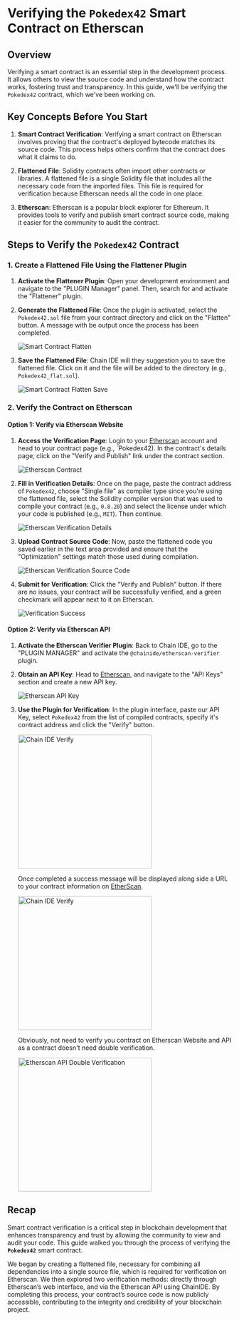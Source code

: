 # Verifying the `Pokedex42` Smart Contract on Etherscan

## Overview

Verifying a smart contract is an essential step in the development process. It allows others to view the source code and understand how the contract works, fostering trust and transparency. In this guide, we'll be verifying the `Pokedex42` contract, which we've been working on.

## Key Concepts Before You Start

1. **Smart Contract Verification**: Verifying a smart contract on Etherscan involves proving that the contract's deployed bytecode matches its source code. This process helps others confirm that the contract does what it claims to do.

2. **Flattened File**: Solidity contracts often import other contracts or libraries. A flattened file is a single Solidity file that includes all the necessary code from the imported files. This file is required for verification because Etherscan needs all the code in one place.

3. **Etherscan**: Etherscan is a popular block explorer for Ethereum. It provides tools to verify and publish smart contract source code, making it easier for the community to audit the contract.

## Steps to Verify the `Pokedex42` Contract

### 1. Create a Flattened File Using the Flattener Plugin

1. **Activate the Flattener Plugin**: Open your development environment and navigate to the "PLUGIN Manager" panel. Then, search for and activate the "Flattener" plugin.

2. **Generate the Flattened File**: Once the plugin is activated, select the `Pokedex42.sol` file from your contract directory and click on the "Flatten" button. A message with be output once the process has been completed.

   ![Smart Contract Flatten](./Screenshots/4-SmartContractFlatten.png)

3. **Save the Flattened File**: Chain IDE will they suggestion you to save the flattened file. Click on it and the file will be added to the directory (e.g., `Pokedex42_flat.sol`).

   ![Smart Contract Flatten Save](./Screenshots/4-SmartContractFlattenSave.png)

### 2. Verify the Contract on Etherscan

#### Option 1: Verify via Etherscan Website

1. **Access the Verification Page**: Login to your [Etherscan](https://sepolia.etherscan.io/) account and head to your contract page (e.g., `Pokedex42). In the contract's details page, click on the "Verify and Publish" link under the contract section.

   ![Etherscan Contract](./Screenshots/4-EtherScanContract.png)

2. **Fill in Verification Details**: Once on the page, paste the contract address of `Pokedex42`, choose "Single file" as compiler type since you're using the flattened file, select the Solidity compiler version that was used to compile your contract (e.g., `0.8.20`) and select the license under which your code is published (e.g., `MIT`). Then continue.

   ![Etherscan Verification Details](./Screenshots/4-EtherscanVerificationDetails.png)

3. **Upload Contract Source Code**: Now, paste the flattened code you saved earlier in the text area provided and ensure that the "Optimization" settings match those used during compilation.

   ![Etherscan Verification Source Code](./Screenshots/4-EtherscanVerificationSourceCode.png)

4. **Submit for Verification**: Click the "Verify and Publish" button. If there are no issues, your contract will be successfully verified, and a green checkmark will appear next to it on Etherscan.

   ![Verification Success](./Screenshots/4-EtherscanVerificationSuccess.png)

#### Option 2: Verify via Etherscan API

1. **Activate the Etherscan Verifier Plugin**: Back to Chain IDE, go to the "PLUGIN MANAGER" and activate the `@chainide/etherscan-verifier` plugin.

2. **Obtain an API Key**: Head to [Etherscan](https://sepolia.etherscan.io/), and navigate to the "API Keys" section and create a new API key. 

   ![Etherscan API Key](./Screenshots/4-EtherscanAPIKey.png)

3. **Use the Plugin for Verification**: In the plugin interface, paste our API Key, select `Pokedex42` from the list of compiled contracts, specify it's contract address and click the "Verify" button.

   <img src="./Screenshots/4-EtherscanApiVerifiy.png" alt="Chain IDE Verify" width="300"/>

   Once completed a success message will be displayed along side a URL
   to your contract information on [EtherScan](https://sepolia.etherscan.io/address/0x59e634e2A92f0cf6DE0CcE628C9F67fb7397daFf#code).

   <img src="./Screenshots/4-EtherscanApiVerifiySuccess.png" alt="Chain IDE Verify" width="300"/>

   Obviously, not need to verify you contract on Etherscan Website and API as a contract doesn't need double verification.

   <img src="./Screenshots/4-EtherscanApiDoubleVerfication.png" alt="Etherscan API Double Verification" width="300"/>

## Recap

Smart contract verification is a critical step in blockchain development that enhances transparency and trust by allowing the community to view and audit your code. This guide walked you through the process of verifying the **`Pokedex42`** smart contract. 

We began by creating a flattened file, necessary for combining all dependencies into a single source file, which is required for verification on Etherscan. We then explored two verification methods: directly through Etherscan’s web interface, and via the Etherscan API using ChainIDE. By completing this process, your contract’s source code is now publicly accessible, contributing to the integrity and credibility of your blockchain project.

